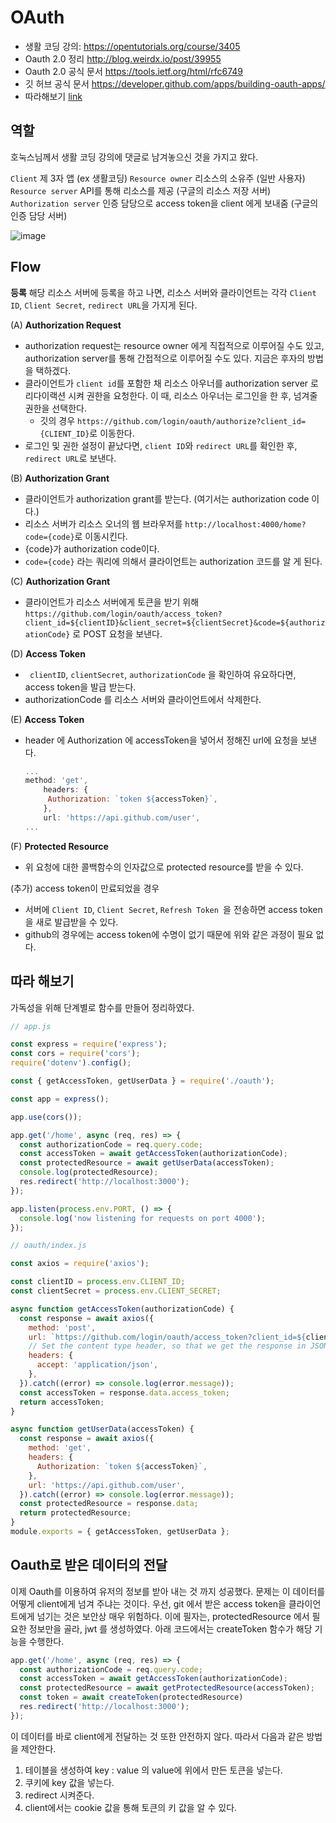 # OAuth

- 생활 코딩 강의:  https://opentutorials.org/course/3405 
- Oauth 2.0 정리 http://blog.weirdx.io/post/39955
- Oauth 2.0 공식 문서  https://tools.ietf.org/html/rfc6749  
- 깃 허브 공식 문서 https://developer.github.com/apps/building-oauth-apps/ 
- 따라해보기 [link](https://medium.com/shriram-navaratnalingam/authentication-using-github-oauth-2-0-with-nodejs-be1091ce10a7/)

## 역할

호눅스님께서 생활 코딩 강의에 댓글로 남겨놓으신 것을 가지고 왔다.

`Client`   제 3자 앱 (ex 생활코딩)
`Resource owner`   리소스의 소유주 (일반 사용자)
`Resource server`   API를 통해 리소스를 제공 (구글의 리소스 저장 서버)
`Authorization server`   인증 담당으로 access token을 client 에게 보내줌 (구글의 인증 담당 서버) 


![image](https://user-images.githubusercontent.com/40619551/68180477-40b27700-ffd7-11e9-8e3d-00851da855e2.png)

## Flow

**등록**
   해당 리소스 서버에 등록을 하고 나면, 리소스 서버와 클라이언트는 각각 `Client ID`, `Client Secret`, `redirect URL`을 가지게 된다.

(A) **Authorization Request**
   -  authorization request는 resource owner 에게 직접적으로 이루어질 수도 있고, authorization server를 통해 간접적으로 이루어질 수도 있다. 지금은 후자의 방법을 택하겠다.
   -  클라이언트가 `client id`를 포함한 채 리소스 아우너를 authorization server 로 리다이랙션 시켜 권한을 요청한다. 이 때, 리소스 아우너는 로그인을 한 후, 넘겨줄 권한을 선택한다.
         - 깃의 경우 `https://github.com/login/oauth/authorize?client_id={CLIENT_ID}`로 이동한다.
-  로그인 및 권한 설정이 끝났다면, `client ID`와 `redirect URL`를 확인한 후, `redirect URL`로 보낸다.

(B) **Authorization Grant**
   - 클라이언트가 authorization grant를 받는다. (여기서는 authorization code 이다.)
   - 리소스 서버가 리소스 오너의 웹 브라우저를 `http://localhost:4000/home?code={code}`로 이동시킨다. 
   - {code}가 authorization code이다.
   - `code={code}` 라는 쿼리에 의해서 클라이언트는 authorization 코드를 알 게 된다.

(C) **Authorization Grant**

   - 클라이언트가 리소스 서버에게 토큰을 받기 위해`https://github.com/login/oauth/access_token?client_id=${clientID}&client_secret=${clientSecret}&code=${authorizationCode}` 로 POST 요청을 보낸다.
     

(D) **Access Token**
   - ` clientID`, `clientSecret`, `authorizationCode` 을 확인하여 유요하다면, access token을 발급 받는다.
   - authorizationCode 를 리소스 서버와 클라이언트에서 삭제한다.


(E) **Access Token**

- header 에 Authorization 에 accessToken을 넣어서 정해진 url에 요청을 보낸다.	
  
    ```js
    ...
    method: 'get',
        headers: {
         Authorization: `token ${accessToken}`,
        },
        url: 'https://api.github.com/user',
    ...
    
    ```
    

(F) **Protected Resource**

- 위 요청에 대한 콜백함수의 인자값으로 protected resource를 받을 수 있다.

(추가) access token이 만료되었을 경우
   - 서버에 `Client ID`, `Client Secret`, `Refresh Token `을 전송하면 access token을 새로 발급받을 수 있다.
   - github의 경우에는 access token에 수명이 없기 때문에 위와 같은 과정이 필요 없다.



## 따라 해보기

가독성을 위해 단계별로 함수를 만들어 정리하였다.

```js
// app.js

const express = require('express');
const cors = require('cors');
require('dotenv').config();

const { getAccessToken, getUserData } = require('./oauth');

const app = express();

app.use(cors());

app.get('/home', async (req, res) => {
  const authorizationCode = req.query.code;
  const accessToken = await getAccessToken(authorizationCode);
  const protectedResource = await getUserData(accessToken);
  console.log(protectedResource);
  res.redirect('http://localhost:3000');
});

app.listen(process.env.PORT, () => {
  console.log('now listening for requests on port 4000');
});

```

```js
// oauth/index.js

const axios = require('axios');

const clientID = process.env.CLIENT_ID;
const clientSecret = process.env.CLIENT_SECRET;

async function getAccessToken(authorizationCode) {
  const response = await axios({
    method: 'post',
    url: `https://github.com/login/oauth/access_token?client_id=${clientID}&client_secret=${clientSecret}&code=${authorizationCode}`,
    // Set the content type header, so that we get the response in JSON
    headers: {
      accept: 'application/json',
    },
  }).catch((error) => console.log(error.message));
  const accessToken = response.data.access_token;
  return accessToken;
}

async function getUserData(accessToken) {
  const response = await axios({
    method: 'get',
    headers: {
      Authorization: `token ${accessToken}`,
    },
    url: 'https://api.github.com/user',
  }).catch((error) => console.log(error.message));
  const protectedResource = response.data;
  return protectedResource;
}
module.exports = { getAccessToken, getUserData };

```

## Oauth로 받은 데이터의 전달

이제 Oauth를 이용하여 유저의 정보를 받아 내는 것 까지 성공했다. 문제는 이 데이터를 어떻게 client에게 넘겨 주냐는 것이다. 우선, git 에서 받은 access token을 클라이언트에게 넘기는 것은 보안상 매우 위험하다. 이에 필자는, protectedResource 에서 필요한 정보만을 골라, jwt 를 생성하였다. 아래 코드에서는 createToken 함수가 해당 기능을 수행한다.

```js
app.get('/home', async (req, res) => {
  const authorizationCode = req.query.code;
  const accessToken = await getAccessToken(authorizationCode);
  const protectedResource = await getProtectedResource(accessToken);
  const token = await createToken(protectedResource)
  res.redirect('http://localhost:3000');
});
```

이 데이터를 바로 client에게 전달하는 것 또한 안전하지 않다. 따라서 다음과 같은 방법을 제안한다.

1. 테이블을 생성하여 key : value 의 value에 위에서 만든 토큰을 넣는다.
2. 쿠키에 key 값을 넣는다.
3. redirect 시켜준다.
4. client에서는 cookie 값을 통해 토큰의 키 값을 알 수 있다.

